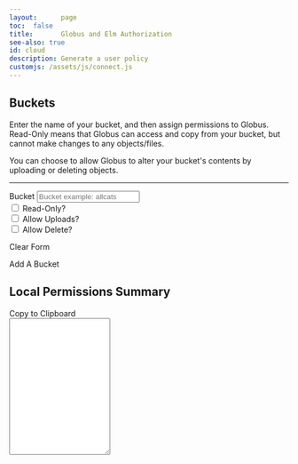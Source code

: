 ```yaml
---
layout:      page
toc:  false
title:       Globus and Elm Authorization
see-also: true
id: cloud
description: Generate a user policy
customjs: /assets/js/connect.js
---
```


<div>
  <h2>Buckets </h2>
  <p>Enter the name of your bucket, and then assign permissions to Globus. Read-Only means that Globus can access and copy from your bucket, but cannot make changes to any objects/files.</p>
  <p>You can choose to allow Globus to alter your bucket's contents by uploading or deleting objects.</p>
  <hr>
  <form class="form-inline" id="elm-fieldset">
    <div class="form-row row">
      <div class="col-5">
        <label for="bucket" class="sr-only">Bucket</label>
        <input type="text" class="form-control bucket" name="bucket" id="bucket1" placeholder="Bucket example: allcats" />
      </div>
      <div class="form-check col-auto row-1">
        <input type="checkbox" class="checkbox" id="read1" name="read"/>
        <label for="read1">Read-Only?</label>
      </div>
      <div class="form-check col-auto">
        <input type="checkbox" name="uploads" id="uploads1" />
        <label for="uploads1">Allow Uploads?</label>
      </div>
      <div class="form-check col-auto">
        <input type="checkbox" class="checkbox" id="delete1" name="delete" />
        <label for="delete1">Allow Delete?</label>
      </div>
    </div>
  </form>
  <a class="flex-shrink-1 btn btn-outline-secondary btn-sm" id="clearButton"><i class="fa-solid fa-xmark"></i><span> Clear Form</span></a>

  <a class="flex-shrink-1 btn btn-outline-dark btn-sm float-end" id="addButton"><i class="fa-regular fa-plus"></i><span> Add A Bucket</span></a>
</div>
<div class="">
  <div class="form-horizontal">
    <h2><label for="resource">Local Permissions Summary</label> </h2>
    <a class="flex-shrink-1 btn btn-outline-success btn-sm" id="copyBtn"><i class="fa-solid fa-copy"></i><span> Copy to Clipboard</span></a>
    <div class="fancy-copy">
      <textarea id="resource" class="form-control" rows="16" readonly></textarea>
      <i id="copyOverlay" class="fa-solid fa-clipboard-check"></i>
    </div>
  </div>
</div>
